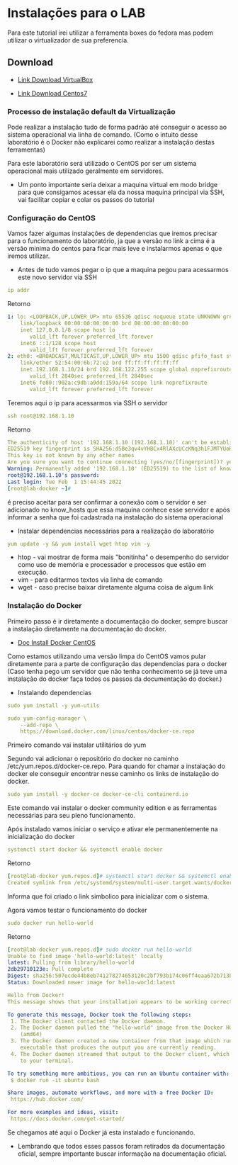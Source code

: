# Instalações para o LAB
Para este tutorial irei utilizar a ferramenta boxes do fedora mas podem utilizar o virtualizador de sua preferencia.

## Download

* [ Link Download VirtualBox ](https://www.virtualbox.org/wiki/Downloads)

* [ Link Download Centos7 ](http://mirror.ufscar.br/centos/7.9.2009/isos/x86_64/CentOS-7-x86_64-Minimal-2009.iso)

### Processo de instalação default da Virtualização

Pode realizar a instalação tudo de forma padrão até conseguir o acesso ao sistema operacional via linha de comando. (Como o intuito desse laboratório é o Docker não explicarei como realizar a instalação destas ferramentas)

Para este laboratório será utilizado o CentOS por ser um sistema operacional mais utilizado geralmente em servidores.

* Um ponto importante seria deixar a maquina virtual em modo bridge para que consigamos acessar ela da nossa maquina principal via SSH, vai facilitar copiar e colar os passos do tutorial

### Configuração do CentOS

Vamos fazer algumas instalações de dependencias que iremos precisar para o funcionamento do laboratório, ja que a versão no link a cima é a versão minima do centos para ficar mais leve e instalarmos apenas o que iremos utilizar. 

* Antes de tudo vamos pegar o ip que a maquina pegou para acessarmos este novo servidor via SSH
```yaml
ip addr
```
Retorno

```yaml
1: lo: <LOOPBACK,UP,LOWER_UP> mtu 65536 qdisc noqueue state UNKNOWN group default qlen 1000
    link/loopback 00:00:00:00:00:00 brd 00:00:00:00:00:00
    inet 127.0.0.1/8 scope host lo
       valid_lft forever preferred_lft forever
    inet6 ::1/128 scope host 
       valid_lft forever preferred_lft forever
2: eth0: <BROADCAST,MULTICAST,UP,LOWER_UP> mtu 1500 qdisc pfifo_fast state UP group default qlen 1000
    link/ether 52:54:00:6b:72:e2 brd ff:ff:ff:ff:ff:ff
    inet 192.168.1.10/24 brd 192.168.122.255 scope global noprefixroute dynamic eth0
       valid_lft 2840sec preferred_lft 2840sec
    inet6 fe80::902a:c9db:a9dd:159a/64 scope link noprefixroute 
       valid_lft forever preferred_lft forever

```
Teremos aqui o ip para acessarmos via SSH o servidor

```yaml
ssh root@192.168.1.10
```
Retorno

```yaml
The authenticity of host '192.168.1.10 (192.168.1.10)' can't be established.
ED25519 key fingerprint is SHA256:d5Be3qv4vYHBCx4RlAXcUCcKNq3h1FJMTYUoRqRlukQ.
This key is not known by any other names
Are you sure you want to continue connecting (yes/no/[fingerprint])? yes
Warning: Permanently added '192.168.1.10' (ED25519) to the list of known hosts.
root@192.168.1.10's password: 
Last login: Tue Feb  1 15:44:45 2022
[root@lab-docker ~]# 
```

é preciso aceitar para ser confirmar a conexão com o servidor e ser adicionado no know_hosts que essa maquina conhece esse servidor e após informar a senha que foi cadastrada na instalação do sistema operacional

* Instalar dependencias necessárias para a realização do laboratório

```yaml
yum update -y && yum install wget htop vim -y 
```

* htop - vai mostrar de forma mais "bonitinha" o desempenho do servidor como uso de memória e processador e processos que estão em execução.
* vim - para editarmos textos via linha de comando
* wget - caso precise baixar diretamente alguma coisa de algum link

### Instalação do Docker

Primeiro passo é ir diretamente a documentação do docker, sempre buscar a instalação diretamente na documentação do docker.


* [ Doc Install Docker CentOS ](https://docs.docker.com/engine/install/centos/)

Como estamos utilizando uma versão limpa do CentOS vamos pular diretamente para a parte de configuração das dependencias para o docker (Caso tenha pego um servidor que não tenha conhecimento se já teve uma instalação do docker faça todos os passos da documentação do docker.)

* Instalando dependencias

```yaml
sudo yum install -y yum-utils

sudo yum-config-manager \
    --add-repo \
    https://download.docker.com/linux/centos/docker-ce.repo
```
Primeiro comando vai instalar utilitários do yum

Segundo vai adicionar o repositório do docker no caminho /etc/yum.repos.d/docker-ce.repo. Para quando for chamar a instalação do docker ele conseguir encontrar nesse caminho os links de instalação do docker.

```yaml
sudo yum install -y docker-ce docker-ce-cli containerd.io
```

Este comando vai instalar o docker community edition e as ferramentas necessárias para seu pleno funcionamento.

Após instalado vamos iniciar o serviço e ativar ele permanentemente na inicialização do docker

```yaml
systemctl start docker && systemctl enable docker
```
Retorno

```yaml
[root@lab-docker yum.repos.d]# systemctl start docker && systemctl enable docker
Created symlink from /etc/systemd/system/multi-user.target.wants/docker.service to /usr/lib/systemd/system/docker.service.
```

Informa que foi criado o link simbolico para inicializar com o sistema.

Agora vamos testar o funcionamento do docker 

```yaml
sudo docker run hello-world
```
Retorno

```yaml
[root@lab-docker yum.repos.d]# sudo docker run hello-world
Unable to find image 'hello-world:latest' locally
latest: Pulling from library/hello-world
2db29710123e: Pull complete 
Digest: sha256:507ecde44b8eb741278274653120c2bf793b174c06ff4eaa672b713b3263477b
Status: Downloaded newer image for hello-world:latest

Hello from Docker!
This message shows that your installation appears to be working correctly.

To generate this message, Docker took the following steps:
 1. The Docker client contacted the Docker daemon.
 2. The Docker daemon pulled the "hello-world" image from the Docker Hub.
    (amd64)
 3. The Docker daemon created a new container from that image which runs the
    executable that produces the output you are currently reading.
 4. The Docker daemon streamed that output to the Docker client, which sent it
    to your terminal.

To try something more ambitious, you can run an Ubuntu container with:
 $ docker run -it ubuntu bash

Share images, automate workflows, and more with a free Docker ID:
 https://hub.docker.com/

For more examples and ideas, visit:
 https://docs.docker.com/get-started/

```
Se chegamos até aqui o Docker já esta instalado e funcionando.

* Lembrando que todos esses passos foram retirados da documentação oficial, sempre importante buscar informação na documentação oficial.